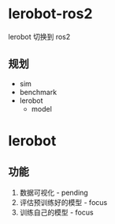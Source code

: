 # lerobot-ros2
lerobot 切换到 ros2 

## 规划
- sim
- benchmark
- lerobot
    - model

# lerobot 
## 功能
1. 数据可视化 - pending
2. 评估预训练好的模型 - focus
3. 训练自己的模型 - focus
